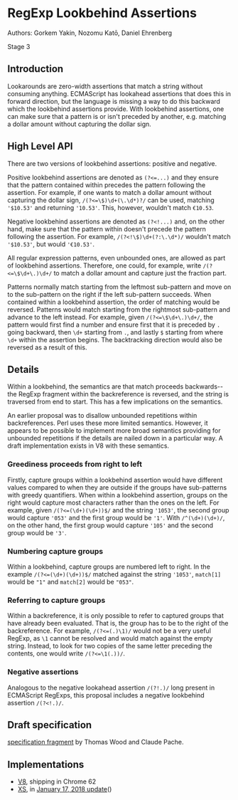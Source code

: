 # RegExp Lookbehind Assertions

Authors: Gorkem Yakin, Nozomu Katō, Daniel Ehrenberg

Stage 3

## Introduction

Lookarounds are zero-width assertions that match a string without consuming anything. ECMAScript has lookahead assertions that does this in forward direction, but the language is missing a way to do this backward which the lookbehind assertions provide. With lookbehind assertions, one can make sure that a pattern is or isn't preceded by another, e.g. matching a dollar amount without capturing the dollar sign.

## High Level API

There are two versions of lookbehind assertions: positive and negative.

Positive lookbehind assertions are denoted as `(?<=...)` and they ensure that the pattern contained within precedes the pattern following the assertion. For example, if one wants to match a dollar amount without capturing the dollar sign, `/(?<=\$)\d+(\.\d*)?/` can be used, matching `'$10.53'` and returning `'10.53'`. This, however, wouldn't match `€10.53`.

Negative lookbehind assertions are denoted as `(?<!...)` and, on the other hand, make sure that the pattern within doesn't precede the pattern following the assertion. For example, `/(?<!\$)\d+(?:\.\d*)/` wouldn't match `'$10.53'`, but would `'€10.53'`.

All regular expression patterns, even unbounded ones, are allowed as part of lookbehind assertions. Therefore, one could, for example, write `/(?<=\$\d+\.)\d+/` to match a dollar amount and capture just the fraction part.

Patterns normally match starting from the leftmost sub-pattern and move on to the sub-pattern on the right if the left sub-pattern succeeds. When contained within a lookbehind assertion, the order of matching would be reversed. Patterns would match starting from the rightmost sub-pattern and advance to the left instead. For example, given `/(?<=\$\d+\.)\d+/`, the pattern would first find a number and ensure first that it is preceded by `.` going backward, then `\d+` starting from `.`, and lastly `$` starting from where `\d+` within the assertion begins. The backtracking direction would also be reversed as a result of this.

## Details

Within a lookbehind, the semantics are that match proceeds backwards--the RegExp fragment within the backreference is reversed, and the string is traversed from end to start. This has a few implications on the semantics.

An earlier proposal was to disallow unbounded repetitions within backreferences. Perl uses these more limited semantics. However, it appears to be possible to implement more broad semantics providing for unbounded repetitions if the details are nailed down in a particular way. A draft implementation exists in V8 with these semantics.

### Greediness proceeds from right to left

Firstly, capture groups within a lookbehind assertion would have different values compared to when they are outside if the groups have sub-patterns with greedy quantifiers. When within a lookbehind assertion, groups on the right would capture most characters rather than the ones on the left. For example, given `/(?<=(\d+)(\d+))$/` and the string `'1053'`, the second group would capture `'053'` and the first group would be `'1'`. With `/^(\d+)(\d+)/`, on the other hand, the first group would capture `'105'` and the second group would be `'3'`.

### Numbering capture groups

Within a lookbehind, capture groups are numbered left to right. In the example `/(?<=(\d+)(\d+))$/` matched against the string `'1053'`, `match[1]` would be `"1"` and `match[2]` would be `"053"`.

### Referring to capture groups

Within a backreference, it is only possible to refer to captured groups that have already been evaluated. That is, the group has to be to the right of the backreference. For example, `/(?<=(.)\1)/` would not be a very useful RegExp, as `\1` cannot be resolved and would match against the empty string. Instead, to look for two copies of the same letter preceding the contents, one would write `/(?<=\1(.))/`.

### Negative assertions

Analogous to the negative lookahead assertion `/(?!.)/` long present in ECMAScript RegExps, this proposal includes a negative lookbehind assertion `/(?<!.)/`.

## Draft specification

[specification fragment](https://tc39.github.io/proposal-regexp-lookbehind/) by Thomas Wood and Claude Pache.

## Implementations

* [V8](https://bugs.chromium.org/p/v8/issues/detail?id=4545), shipping in Chrome 62
* [XS](https://github.com/Moddable-OpenSource/moddable/blob/public/xs/sources/xsre.c), in [January 17, 2018 update](http://blog.moddable.tech/blog/january-17-2017-big-update-to-moddable-sdk/)()
